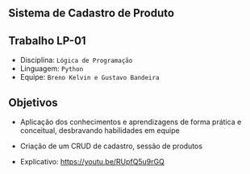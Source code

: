 ## Sistema de Cadastro de Produto 
## Trabalho LP-01
- Disciplina: `Lógica de Programação`
- Linguagem: `Python`
- Equipe: `Breno Kelvin e Gustavo Bandeira`

## Objetivos
- Aplicação dos conhecimentos e aprendizagens de forma prática e conceitual, desbravando habilidades em equipe
- Criação de um CRUD de cadastro, sessão de produtos

- Explicativo: https://youtu.be/RUpfQ5u9rGQ

